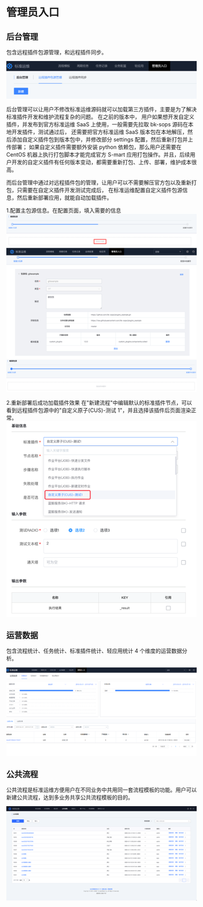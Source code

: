 # 管理员入口
## 后台管理

包含远程插件包源管理，和远程插件同步。

![-w2020](../assets/后台管理.png)

后台管理可以让用户不修改标准运维源码就可以加载第三方插件，主要是为了解决标准插件开发和维护流程复杂的问题。 在之前的版本中， 用户如果想开发自定义插件，并发布到官方标准运维 SaaS 上使用，一般需要先拉取 bk-sops 源码在本地开发插件，测试通过后， 还需要把官方标准运维 SaaS 版本包在本地解压，然后添加自定义插件包到版本包中，并修改部分 settings 配置，然后重新打包并上传部署； 如果自定义插件需要额外安装 python 依赖包，那么用户还需要在 CentOS 机器上执行打包脚本才能完成官方 S-mart 应用打包操作。并且，后续用户开发的自定义插件有任何版本变动，都需要重新打包、上传、部署，维护成本很高。

而后台管理中通过对远程插件包的管理，让用户可以不需要解压官方包以及重新打包，只需要在自定义插件开发测试完成后， 在标准运维配置自定义插件包源信息，然后重新部署应用，就能自动加载插件。

1.配置主包源信息。在配置页面，填入需要的信息
![-w2020](../assets/远程1.png)
![-w2020](../assets/远程2.png)
![-w2020](../assets/远程4.png)

2.重新部署后成功加载插件效果 在"新建流程"中编辑默认的标准插件节点，可以看到远程插件包源中的"自定义原子(CUS)-测试 1"，并且选择该插件后页面渲染正常。
![-w2020](../assets/远程5.png)

## 运营数据

包含流程统计、任务统计、标准插件统计、轻应用统计 4 个维度的运营数据分析。

![-w2020](../assets/运营数据.png)

## 公共流程

公共流程是标准运维方便用户在不同业务中共用同一套流程模板的功能。用户可以新建公共流程，达到多业务共享公共流程模板的目的。

![-w2020](../assets/49.png)
